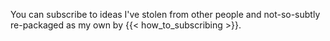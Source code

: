 ---
---

You can subscribe to ideas I've stolen from other people and not-so-subtly re-packaged as my own by {{< how_to_subscribing >}}.

<br/>